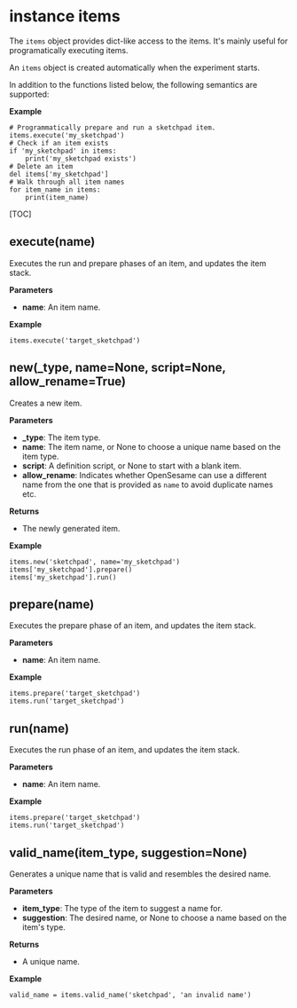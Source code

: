 <div class="ClassDoc YAMLDoc" markdown="1">

# instance __items__

The `items` object provides dict-like access to the items. It's mainly
useful for programatically executing items.

An `items` object is created automatically when the experiment starts.

In addition to the functions listed below, the following semantics are
supported:

__Example__

~~~ .python
# Programmatically prepare and run a sketchpad item.
items.execute('my_sketchpad')
# Check if an item exists
if 'my_sketchpad' in items:
    print('my_sketchpad exists')
# Delete an item
del items['my_sketchpad']
# Walk through all item names
for item_name in items:
    print(item_name)
~~~

[TOC]

## execute(name)

Executes the run and prepare phases of an item, and updates the
item stack.


__Parameters__

- **name**: An item name.

__Example__

~~~ .python
items.execute('target_sketchpad')
~~~



## new(_type, name=None, script=None, allow_rename=True)

Creates a new item.


__Parameters__

- **_type**: The item type.
- **name**: The item name, or None to choose a unique name based on the item
type.
- **script**: A definition script, or None to start with a blank item.
- **allow_rename**: Indicates whether OpenSesame can use a different name from the one
that is provided as `name` to avoid duplicate names etc.

__Returns__

- The newly generated item.

__Example__

~~~ .python
items.new('sketchpad', name='my_sketchpad')
items['my_sketchpad'].prepare()
items['my_sketchpad'].run()
~~~



## prepare(name)

Executes the prepare phase of an item, and updates the item stack.


__Parameters__

- **name**: An item name.

__Example__

~~~ .python
items.prepare('target_sketchpad')
items.run('target_sketchpad')
~~~



## run(name)

Executes the run phase of an item, and updates the item stack.


__Parameters__

- **name**: An item name.

__Example__

~~~ .python
items.prepare('target_sketchpad')
items.run('target_sketchpad')
~~~



## valid_name(item_type, suggestion=None)

Generates a unique name that is valid and resembles the desired
name.


__Parameters__

- **item_type**: The type of the item to suggest a name for.
- **suggestion**: The desired name, or None to choose a name based on the item's
type.

__Returns__

- A unique name.

__Example__

~~~ .python
valid_name = items.valid_name('sketchpad', 'an invalid name')
~~~



</div>

